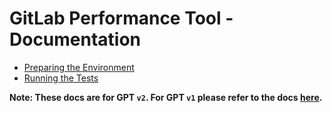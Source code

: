 # GitLab Performance Tool - Documentation

* [Preparing the Environment](environment_prep.md)
* [Running the Tests](k6.md)

**Note: These docs are for GPT `v2`. For GPT `v1` please refer to the docs [here](https://gitlab.com/gitlab-org/quality/performance/-/blob/v1-main/README.md).**
